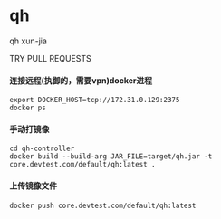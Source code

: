 # qh

qh xun-jia

TRY PULL REQUESTS


#### 连接远程(执御的，需要vpn)docker进程

```shell script
export DOCKER_HOST=tcp://172.31.0.129:2375
docker ps
```

#### 手动打镜像
```shell script
cd qh-controller
docker build --build-arg JAR_FILE=target/qh.jar -t core.devtest.com/default/qh:latest .
```

#### 上传镜像文件
```shell script
docker push core.devtest.com/default/qh:latest
```